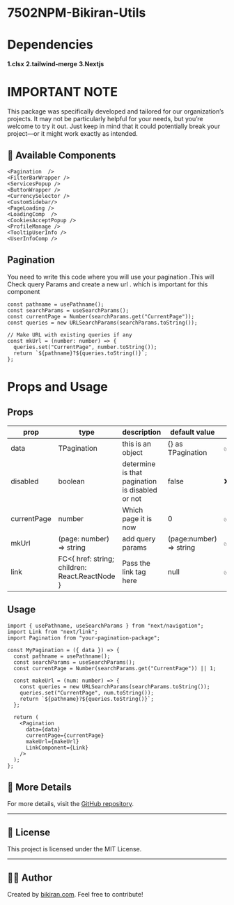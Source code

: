 # 7502NPM-Bikiran-Utils

# Dependencies

**1.clsx**
**2.tailwind-merge**
**3.Nextjs**

# IMPORTANT NOTE

This package was specifically developed and tailored for our organization’s projects. It may not be particularly helpful for your needs, but you’re welcome to try it out. Just keep in mind that it could potentially break your project—or it might work exactly as intended.

## 🎨 **Available Components**

```tsx
<Pagination  />
<FilterBarWrapper />
<ServicesPopup />
<ButtonWrapper />
<CurrencySelector />
<CustomSidebar/>
<PageLoading />
<LoadingComp  />
<CookiesAcceptPopup />
<ProfileManage />
<TooltipUserInfo />
<UserInfoComp />
```

## Pagination

You need to write this code where you will use your pagination .This will Check query Params and create a new url . which is important for this component

```tsx
const pathname = usePathname();
const searchParams = useSearchParams();
const currentPage = Number(searchParams.get("CurrentPage"));
const queries = new URLSearchParams(searchParams.toString());

// Make URL with existing queries if any
const mkUrl = (number: number) => {
  queries.set("CurrentPage", number.toString());
  return `${pathname}?${queries.toString()}`;
};
```

# Props and Usage

## Props

| prop        | type                                           | description                                     | default value           | priority   |
| ----------- | ---------------------------------------------- | ----------------------------------------------- | ----------------------- | ---------- |
| data        | TPagination                                    | this is an object                               | {} as TPagination       | ✅Required |
| disabled    | boolean                                        | determine is that pagination is disabled or not | false                   | ❌Optional |
| currentPage | number                                         | Which page it is now                            | 0                       | ✅Required |
| mkUrl       | (page: number) => string                       | add query params                                | (page:number) => string | ✅Required |
| link        | FC<{ href: string; children: React.ReactNode } | Pass the link tag here                          | null                    | ✅Required |

## Usage

```tsx
import { usePathname, useSearchParams } from "next/navigation";
import Link from "next/link";
import Pagination from "your-pagination-package";

const MyPagination = ({ data }) => {
  const pathname = usePathname();
  const searchParams = useSearchParams();
  const currentPage = Number(searchParams.get("CurrentPage")) || 1;

  const makeUrl = (num: number) => {
    const queries = new URLSearchParams(searchParams.toString());
    queries.set("CurrentPage", num.toString());
    return `${pathname}?${queries.toString()}`;
  };

  return (
    <Pagination
      data={data}
      currentPage={currentPage}
      makeUrl={makeUrl}
      LinkComponent={Link}
    />
  );
};
```

## 🔗 **More Details**

For more details, visit the [GitHub repository](https://github.com/bikirandev/7502NPM-Bikiran-Utils/tree/main/documents).

---

## 🔗 **License**

This project is licensed under the MIT License.

---

## 👨‍💻 **Author**

Created by [bikiran.com](https://bikiran.com/). Feel free to contribute!
